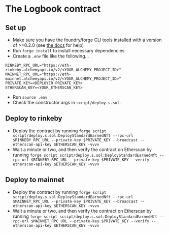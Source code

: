 # The Logbook contract

## Set up

* Make sure you have the foundry/forge CLI tools installed with a version of >=0.2.0 (see [the docs](https://book.getfoundry.sh/) for help)
* Run `forge install` to install necessary dependencies
* Create a `.env` file like the following...
````
RINKEBY_RPC_URL="https://eth-rinkeby.alchemyapi.io/v2/<YOUR_ALCHEMY_PROJECT_ID>"
MAINNET_RPC_URL="https://eth-mainnet.alchemyapi.io/v2/<YOUR_ALCHEMY_PROJECT_ID>"
PRIVATE_KEY=<DEPLOYER_PRIVATE_KEY>
ETHERSCAN_KEY=<YOUR_ETHERSCAN_KEY>
````
* Run `source .env`
* Check the constructor args in `script/deploy.s.sol`. 

## Deploy to rinkeby

* Deploy the contract by running `forge script script/deploy.s.sol:DeployStandardEarnedNft --rpc-url $RINKEBY_RPC_URL --private-key $PRIVATE_KEY --broadcast --etherscan-api-key $ETHERSCAN_KEY -vvvv`
* Wait a minute or two, and then verify the contract on Etherscan by running `forge script script/deploy.s.sol:DeployStandardEarnedNft --rpc-url $RINKEBY_RPC_URL --private-key $PRIVATE_KEY --verify --etherscan-api-key $ETHERSCAN_KEY -vvvv`

## Deploy to mainnet

* Deploy the contract by running `forge script script/deploy.s.sol:DeployStandardEarnedNft --rpc-url $MAINNET_RPC_URL --private-key $PRIVATE_KEY --broadcast --etherscan-api-key $ETHERSCAN_KEY -vvvv`
* Wait a minute or two, and then verify the contract on Etherscan by running `forge script script/deploy.s.sol:DeployStandardEarnedNft --rpc-url $MAINNET_RPC_URL --private-key $PRIVATE_KEY --verify --etherscan-api-key $ETHERSCAN_KEY -vvvv`